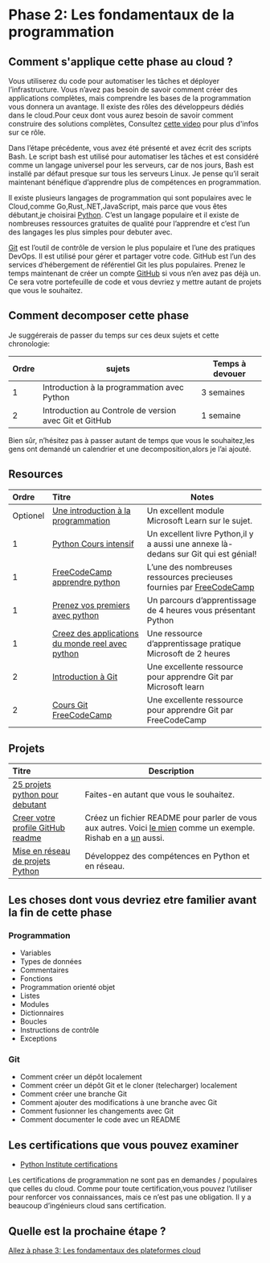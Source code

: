 # Phase 2: Les fondamentaux de la programmation

## Comment s'applique cette phase au cloud ?

Vous utiliserez du code pour automatiser les tâches et déployer l’infrastructure. Vous n’avez pas besoin de savoir comment créer des applications complètes, mais comprendre les bases de la programmation vous donnera un avantage. Il existe des rôles des développeurs dédiés dans le cloud.Pour ceux dont vous aurez besoin de savoir comment construire des solutions complètes, Consultez [cette video](https://youtu.be/WMUAc7bvB7M) pour plus d'infos sur ce rôle.

Dans l’étape précédente, vous avez été présenté et avez écrit des scripts Bash. Le script bash est utilisé pour automatiser les tâches et est considéré comme un langage universel pour les serveurs, car de nos jours, Bash est installé par défaut presque sur tous les serveurs Linux.
Je pense qu’il serait maintenant bénéfique d’apprendre plus de compétences en programmation.


Il existe plusieurs langages de programmation qui sont populaires avec le Cloud,comme Go,Rust,.NET,JavaScript, mais parce que vous êtes débutant,je choisirai [Python](https://www.python.org/). C’est un langage populaire et il existe de nombreuses ressources gratuites de qualité pour l’apprendre et c’est l’un des langages les plus simples pour debuter avec.

[Git](https://git-scm.com/) est l’outil de contrôle de version le plus populaire et l’une des pratiques DevOps. Il est utilisé pour gérer et partager votre code. GitHub est l’un des services d’hébergement de référentiel Git les plus populaires. Prenez le temps maintenant de créer un compte [GitHub](https://github.com/) si vous n’en avez pas déjà un. Ce sera votre portefeuille de code et vous devriez y mettre autant de projets que vous le souhaitez. 



## Comment decomposer cette phase 

Je suggérerais de passer du temps sur ces deux sujets et cette chronologie:

| Ordre | sujets                         | Temps à devouer |
|-------|---------------------------------|-------------------
| 1 | Introduction à la programmation avec Python  | 3 semaines 
| 2 | Introduction au Controle de version avec Git et GitHub  | 1 semaine          |

Bien sûr, n’hésitez pas à passer autant de temps que vous le souhaitez,les gens ont demandé un calendrier et une decomposition,alors je l’ai ajouté.
 

## Resources


| Ordre | Titre                                                                     | Notes                                                                                       |
| :---- | :--------------------------------------------------------------------------- | ------------------------------------------------------------------------------------------- |
| Optionel     | [Une introduction à la programmation](https://docs.microsoft.com/learn/modules/web-development-101-introduction-programming/)                      | Un excellent module Microsoft Learn sur le sujet.    |
| 1     | [Python Cours intensif](https://ehmatthes.github.io/pcc/)                      |  Un excellent livre Python,il y a aussi une annexe là-dedans sur Git qui est génial!   
| 1     | [FreeCodeCamp apprendre python](https://www.youtube.com/watch?v=rfscVS0vtbw)     | L’une des nombreuses ressources precieuses fournies par [FreeCodeCamp](https://www.freecodecamp.org/) |
1 | [Prenez vos premiers avec python](https://docs.microsoft.com/learn/paths/python-first-steps/) | Un parcours d’apprentissage de 4 heures vous présentant Python |
1 | [Creez des applications du monde reel avec python](https://docs.microsoft.com/learn/paths/python-language/) | Une ressource d’apprentissage pratique Microsoft de 2 heures
| 2     | [Introduction à Git ](https://docs.microsoft.com/learn/modules/intro-to-git/)    | Une excellente ressource pour apprendre Git par Microsoft learn                                                               |
| 2     | [Cours Git FreeCodeCamp](https://youtu.be/RGOj5yH7evk)                           | Une excellente ressource pour apprendre Git par FreeCodeCamp                                                 |


## Projets


 | Titre                    | Description                                                                                                                                               |
 | :------------------------ | ------------------------------------------------------------------------------------------------------------------------------------------------------ |
 | [25 projets python pour debutant](https://www.freecodecamp.org/news/python-projects-for-beginners/)| Faites-en autant que vous le souhaitez. |
 [Creer votre profile GitHub readme](https://docs.github.com/en/github/setting-up-and-managing-your-github-profile/customizing-your-profile/managing-your-profile-readme) | Créez un fichier README pour parler de vous aux autres. Voici [le mien](https://github.com/madebygps/madebygps) comme un exemple. Rishab en a [un](https://github.com/rishabkumar7/rishabkumar7) aussi.
 | [Mise en réseau de projets Python](https://youtu.be/FGdiSJakIS4)| Développez des compétences en Python et en réseau.
 
## Les choses dont vous devriez etre familier avant la fin de cette phase

### Programmation

- Variables
- Types de données
- Commentaires
- Fonctions
- Programmation orienté objet
- Listes
- Modules
- Dictionnaires
- Boucles
- Instructions de contrôle
- Exceptions
### Git

- Comment créer un dépôt localement
- Comment créer un dépôt Git et le cloner (telecharger) localement
- Comment créer une branche Git
- Comment ajouter des modifications à une branche avec Git
- Comment fusionner les changements avec Git
- Comment documenter le code avec un README

## Les certifications que vous pouvez examiner 

- [Python Institute certifications](https://pythoninstitute.org/certification/)

Les certifications de programmation ne sont pas en demandes / populaires que celles du cloud. Comme pour toute certification,vous pouvez l’utiliser pour renforcer vos connaissances, mais ce n’est pas une obligation. Il y a beaucoup d’ingénieurs cloud sans certification.

## Quelle est la prochaine étape ?

[Allez à phase 3: Les fondamentaux des plateformes cloud](../phase3/README.md)
